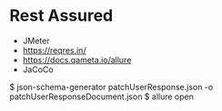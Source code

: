 # Rest Assured
- JMeter
- https://reqres.in/
- https://docs.qameta.io/allure
- JaCoCo

$ json-schema-generator patchUserResponse.json -o patchUserResponseDocument.json
$ allure open
